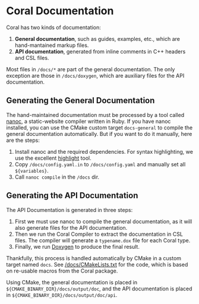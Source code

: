 Coral Documentation
===================

Coral has two kinds of documentation:

1. **General documentation**, such as guides, examples, etc., which are hand-mantained markup files.
2. **API documentation**, generated from inline comments in C++ headers and CSL files.

Most files in `/docs/*` are part of the general documentation. The only exception are those in `/docs/doxygen`, which are auxiliary files for the API documentation.


Generating the General Documentation
------------------------------------

The hand-maintained documentation must be processed by a tool called [nanoc](http://nanoc.stoneship.org/), a static-website compiler written in Ruby. If you have nanoc installed, you can use the CMake custom target `docs-general` to compile the general documentation automatically. But if you want to do it manually, here are the steps:

1. Install nanoc and the required dependencies. For syntax highlighting, we use the excellent [highlight](http://www.andre-simon.de/zip/download.html) tool.
2. Copy `/docs/config.yaml.in` to `/docs/config.yaml` and manually set all `${variables}`.
3. Call `nanoc compile` in the `/docs` dir.


Generating the API Documentation
--------------------------------

The API Documentation is generated in three steps:

1. First we must use nanoc to compile the general documentation, as it will also generate files for the API documentation.
2. Then we run the Coral Compiler to extract the documentation in CSL files. The compiler will generate a `typename.dox` file for each Coral type.
3. Finally, we run [Doxygen](http://doxygen.org) to produce the final result.

Thankfully, this process is handled automatically by CMake in a custom target named `docs`. See [/docs/CMakeLists.txt](CMakeLists.txt) for the code, which is based on re-usable macros from the Coral package.

Using CMake, the general documentation is placed in `${CMAKE_BINARY_DIR}/docs/output/doc`, and the API documentation is placed in `${CMAKE_BINARY_DIR}/docs/output/doc/api`.
